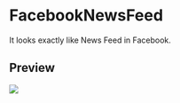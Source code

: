 # FacebookNewsFeed
It looks exactly like News Feed in Facebook.

## Preview
![](http://i.imgur.com/OUkLi.gif)

